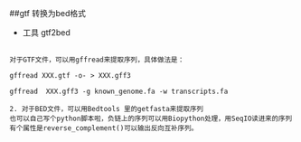 ##gtf 转换为bed格式
-  工具 
gtf2bed

##

    对于GTF文件，可以用gffread来提取序列，具体做法是：

    gffread XXX.gtf -o- > XXX.gff3

    gffread  XXX.gff3 -g known_genome.fa -w transcripts.fa 

    2. 对于BED文件，可以用Bedtools 里的getfasta来提取序列
    也可以自己写个python脚本啦，负链上的序列可以用Biopython处理，用SeqIO读进来的序列有个属性是reverse_complement()可以输出反向互补序列。
